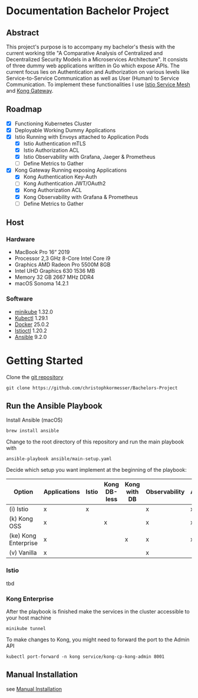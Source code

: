 # Documentation Bachelor Project

## Abstract

This project's purpose is to accompany my bachelor's thesis with the current working title "A Comparative Analysis of Centralized and Decentralized Security Models in a Microservices Architecture". It consists of three dummy web applications written in Go which expose APIs.
The current focus lies on Authentication and Authorization on various levels like Service-to-Service Communication as well as User (Human) to Service Communication. To implement these functionalities I use [Istio Service Mesh](https://istio.io/) and [Kong Gateway](https://konghq.com/products/kong-gateway).

## Roadmap

- [x] Functioning Kubernetes Cluster
- [x] Deployable Working Dummy Applications
- [x] Istio Running with Envoys attached to Application Pods
  - [x] Istio Authentication mTLS
  - [x] Istio Authorization ACL
  - [x] Istio Observability with Grafana, Jaeger & Prometheus
  - [ ] Define Metrics to Gather
- [x] Kong Gateway Running exposing Applications
  - [x] Kong Authentication Key-Auth
  - [ ] Kong Authentication JWT/OAuth2
  - [x] Kong Authorization ACL
  - [x] Kong Observability with Grafana & Prometheus
  - [ ] Define Metrics to Gather

## Host

### Hardware

- MacBook Pro 16“ 2019
- Processor 2,3 GHz 8-Core Intel Core i9
- Graphics AMD Radeon Pro 5500M 8GB
- Intel UHD Graphics 630 1536 MB
- Memory 32 GB 2667 MHz DDR4
- macOS Sonoma 14.2.1

### Software

- [minikube](https://minikube.sigs.k8s.io/docs/) 1.32.0
- [Kubectl](https://kubernetes.io/docs/reference/kubectl/) 1.29.1
- [Docker](https://www.docker.com/) 25.0.2
- [Istioctl](https://istio.io/latest/docs/ops/diagnostic-tools/istioctl/) 1.20.2
- [Ansible](https://www.ansible.com) 9.2.0

# Getting Started

Clone the [git repository](https://github.com/christophkormesser/Bachelors-Project)

```shell
git clone https://github.com/christophkormesser/Bachelors-Project
```

## Run the Ansible Playbook

Install Ansible (macOS)
```shell
brew install ansible
```

Change to the root directory of this repository and run the main playbook with
```shell
ansible-playbook ansible/main-setup.yaml
```

Decide which setup you want implement at the beginning of the playbook:

| Option               | Applications | Istio | Kong DB-less | Kong with DB | Observability | Authentication | Authorization |
|----------------------|--------------|-------|--------------|--------------|---------------|----------------|---------------|
| (i) Istio            | x            | x     |              |              | x             | x              | x             |
| (k) Kong OSS         | x            |       | x            |              | x             | x              |               |
| (ke) Kong Enterprise | x            |       |              | x            | x             | x              | x             |
| (v) Vanilla          | x            |       |              |              | x             |                |               |

### Istio

tbd

### Kong Enterprise
After the playbook is finished make the services in the cluster accessible to your host machine

```shell
minikube tunnel
```

To make changes to Kong, you might need to forward the port to the Admin API

```shell
kubectl port-forward -n kong service/kong-cp-kong-admin 8001
```

## Manual Installation

see [Manual Installation](docs/Manual-Installation-Start)